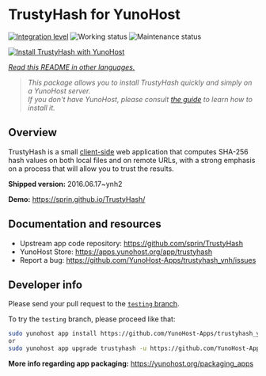 <!--
N.B.: This README was automatically generated by <https://github.com/YunoHost/apps/tree/master/tools/readme_generator>
It shall NOT be edited by hand.
-->

# TrustyHash for YunoHost

[![Integration level](https://apps.yunohost.org/badge/integration/trustyhash)](https://ci-apps.yunohost.org/ci/apps/trustyhash/)
![Working status](https://apps.yunohost.org/badge/state/trustyhash)
![Maintenance status](https://apps.yunohost.org/badge/maintained/trustyhash)

[![Install TrustyHash with YunoHost](https://install-app.yunohost.org/install-with-yunohost.svg)](https://install-app.yunohost.org/?app=trustyhash)

*[Read this README in other languages.](./ALL_README.md)*

> *This package allows you to install TrustyHash quickly and simply on a YunoHost server.*  
> *If you don't have YunoHost, please consult [the guide](https://yunohost.org/install) to learn how to install it.*

## Overview

TrustyHash is a small [client-side](https://unhosted.org/) web application that
computes SHA-256 hash values on both local files and on remote URLs, with a
strong emphasis on a process that will allow you to trust the results.


**Shipped version:** 2016.06.17~ynh2

**Demo:** <https://sprin.github.io/TrustyHash/>
## Documentation and resources

- Upstream app code repository: <https://github.com/sprin/TrustyHash>
- YunoHost Store: <https://apps.yunohost.org/app/trustyhash>
- Report a bug: <https://github.com/YunoHost-Apps/trustyhash_ynh/issues>

## Developer info

Please send your pull request to the [`testing` branch](https://github.com/YunoHost-Apps/trustyhash_ynh/tree/testing).

To try the `testing` branch, please proceed like that:

```bash
sudo yunohost app install https://github.com/YunoHost-Apps/trustyhash_ynh/tree/testing --debug
or
sudo yunohost app upgrade trustyhash -u https://github.com/YunoHost-Apps/trustyhash_ynh/tree/testing --debug
```

**More info regarding app packaging:** <https://yunohost.org/packaging_apps>
